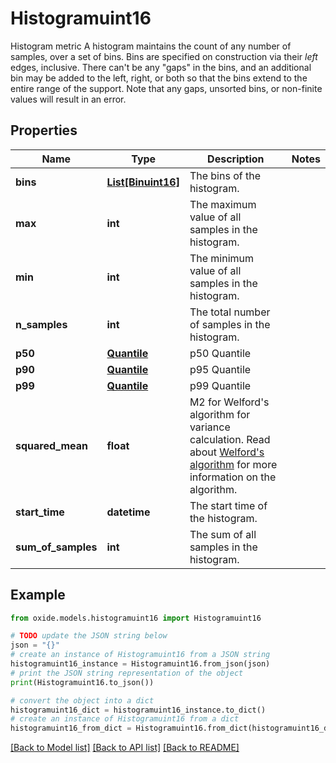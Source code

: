 # Histogramuint16

Histogram metric  A histogram maintains the count of any number of samples, over a set of bins. Bins are specified on construction via their _left_ edges, inclusive. There can't be any \"gaps\" in the bins, and an additional bin may be added to the left, right, or both so that the bins extend to the entire range of the support.  Note that any gaps, unsorted bins, or non-finite values will result in an error.

## Properties

Name | Type | Description | Notes
------------ | ------------- | ------------- | -------------
**bins** | [**List[Binuint16]**](Binuint16.md) | The bins of the histogram. | 
**max** | **int** | The maximum value of all samples in the histogram. | 
**min** | **int** | The minimum value of all samples in the histogram. | 
**n_samples** | **int** | The total number of samples in the histogram. | 
**p50** | [**Quantile**](Quantile.md) | p50 Quantile | 
**p90** | [**Quantile**](Quantile.md) | p95 Quantile | 
**p99** | [**Quantile**](Quantile.md) | p99 Quantile | 
**squared_mean** | **float** | M2 for Welford&#39;s algorithm for variance calculation.  Read about [Welford&#39;s algorithm](https://en.wikipedia.org/wiki/Algorithms_for_calculating_variance#Welford&#39;s_online_algorithm) for more information on the algorithm. | 
**start_time** | **datetime** | The start time of the histogram. | 
**sum_of_samples** | **int** | The sum of all samples in the histogram. | 

## Example

```python
from oxide.models.histogramuint16 import Histogramuint16

# TODO update the JSON string below
json = "{}"
# create an instance of Histogramuint16 from a JSON string
histogramuint16_instance = Histogramuint16.from_json(json)
# print the JSON string representation of the object
print(Histogramuint16.to_json())

# convert the object into a dict
histogramuint16_dict = histogramuint16_instance.to_dict()
# create an instance of Histogramuint16 from a dict
histogramuint16_from_dict = Histogramuint16.from_dict(histogramuint16_dict)
```
[[Back to Model list]](../README.md#documentation-for-models) [[Back to API list]](../README.md#documentation-for-api-endpoints) [[Back to README]](../README.md)


